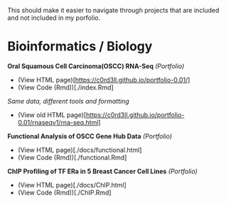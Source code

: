 This should make it easier to navigate through projects that are included and not included in my porfolio.

# Bioinformatics / Biology 

__Oral Squamous Cell Carcinoma(OSCC) RNA-Seq__ _(Portfolio)_
- (View HTML page)[https://c0rd3ll.github.io/portfolio-0.01/]
- (View Code (Rmd))[./index.Rmd]

_Same data, different tools and formatting_
- (View old HTML page)[https://c0rd3ll.github.io/portfolio-0.01/rnaseqv1/rna-seq.html]


__Functional Analysis of OSCC Gene Hub Data__ _(Portfolio)_
- (View HTML page)[./docs/functional.html]
- (View Code (Rmd))[./functional.Rmd]


__ChIP Profiling of TF ERa in 5 Breast Cancer Cell Lines__ _(Portfolio)_
- (View HTML page)[./docs/ChIP.html]
- (View Code (Rmd))[./ChIP.Rmd]

